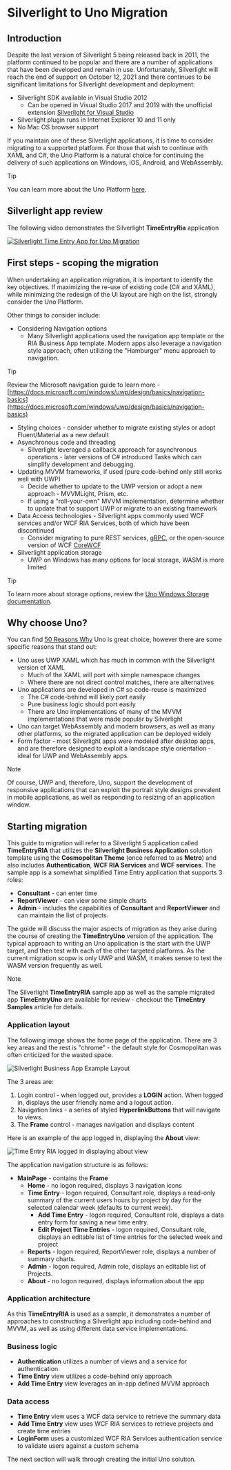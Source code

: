 # Silverlight to Uno Migration

## Introduction

Despite the last version of Silverlight 5 being released back in 2011, the platform continued to be popular and there are a number of applications that have been developed and remain in use. Unfortunately, Silverlight will reach the end of support on October 12, 2021 and there continues to be significant limitations for Silverlight development and deployment:

* Silverlight SDK available in Visual Studio 2012
  * Can be opened in Visual Studio 2017 and 2019 with the unofficial extension [Silverlight for Visual Studio](https://marketplace.visualstudio.com/items?itemName=RamiAbughazaleh.SilverlightProjectSystem)
* Silverlight plugin runs in Internet Explorer 10 and 11 only
* No Mac OS browser support

If you maintain one of these Silverlight applications, it is time to consider migrating to a supported platform. For those that wish to continue with XAML and C#, the Uno Platform is a natural choice for continuing the delivery of such applications on Windows, iOS, Android, and WebAssembly.

> [!TIP]
> You can learn more about the Uno Platform [here](https://platform.uno/docs/articles/intro.html).

## Silverlight app review

The following video demonstrates the Silverlight **TimeEntryRia** application

[![Silverlight Time Entry App for Uno Migration](http://img.youtube.com/vi/EtpO9JJ7kwY/0.jpg)](https://youtu.be/EtpO9JJ7kwY "Silverlight Time Entry App for Uno Migration")

## First steps - scoping the migration

When undertaking an application migration, it is important to identify the key objectives. If maximizing the re-use of existing code (C# and XAML), while minimizing the redesign of the UI layout are high on the list, strongly consider the Uno Platform.

Other things to consider include:

* Considering Navigation options
  * Many Silverlight applications used the navigation app template or the RIA Business App template. Modern apps also leverage a navigation style approach, often utilizing the "Hamburger" menu approach to navigation.

> [!TIP]
> Review the Microsoft navigation guide to learn more - [https://docs.microsoft.com/windows/uwp/design/basics/navigation-basics](https://docs.microsoft.com/windows/uwp/design/basics/navigation-basics)

* Styling choices - consider whether to migrate existing styles or adopt Fluent/Material as a new default
* Asynchronous code and threading
  * Silverlight leveraged a callback approach for asynchronous operations - later versions of C# introduced Tasks which can simplify development and debugging.
* Updating MVVM frameworks, if used (pure code-behind only still works well with UWP)
  * Decide whether to update to the UWP version or adopt a new approach - MVVMLight, Prism, etc.
  * If using a "roll-your-own" MVVM implementation, determine whether to update that to support UWP or migrate to an existing framework
* Data Access technologies - Silverlight apps commonly used WCF services and/or WCF RIA Services, both of which have been discontinued
  * Consider migrating to pure REST services, [gRPC](https://grpc.io/), or the  open-source version of WCF [CoreWCF](https://github.com/CoreWCF/CoreWCF)
* Silverlight application storage
  * UWP on Windows has many options for local storage, WASM is more limited

> [!TIP]
> To learn more about storage options, review the [Uno Windows Storage documentation](https://platform.uno/docs/articles/features/windows-storage.html).

## Why choose Uno?

You can find [50  Reasons Why](https://platform.uno/blog/50-reasons-to-use-uno-platform-for-your-next-project/) Uno is great choice, however there are some specific reasons that stand out:

* Uno uses UWP XAML which has much in common with the Silverlight version of XAML
  * Much of the XAML will port with simple namespace changes
  * Where there are not direct control matches, there are alternatives
* Uno applications are developed in C# so code-reuse is maximized
  * The C# code-behind will likely port easily
  * Pure business logic should port easily
  * There are Uno implementations of many of the MVVM implementations that were made popular by Silverlight
* Uno can target WebAssembly and modern browsers, as well as many other platforms, so the migrated application can be deployed widely
* Form factor - most Silverlight apps were modeled after desktop apps, and are therefore designed to exploit a landscape style orientation - ideal for UWP and WebAssembly apps.

 > [!NOTE]
 > Of course, UWP and, therefore, Uno, support the development of responsive applications that can exploit the portrait style designs prevalent in mobile applications, as well as responding to resizing of an application window.

## Starting migration

This guide to migration will refer to a Silverlight 5 application called **TimeEntryRIA** that utilizes the **Silverlight Business Application** solution template using the **Cosmopolitan Theme** (once referred to as **Metro**) and also includes **Authentication**, **WCF RIA Services** and **WCF services**. The sample app is a somewhat simplified Time Entry application that supports 3 roles:

* **Consultant** - can enter time
* **ReportViewer** - can view some simple charts
* **Admin** - includes the capabilities of **Consultant** and **ReportViewer** and can maintain the list of projects.

The guide will discuss the major aspects of migration as they arise during the course of creating the **TimeEntryUno** version of the application. The typical approach to writing an Uno application is the start with the UWP target, and then test with each of the other targeted platforms. As the current migration scopw is only UWP and WASM, it makes sense to test the WASM version frequently as well.

> [!NOTE]
> The Silverlight **TimeEntryRIA** sample app as well as the sample migrated app **TimeEntryUno** are available for review - checkout the **TimeEntry Samples** article for details.

### Application layout

The following image shows the home page of the application. There are 3 key areas and the rest is "chrome" - the default style for Cosmopolitan was often criticized for the wasted space.

![Silverlight Business App Example Layout](Assets/timeentry/SilverlightBusinessApp.png)

The 3 areas are:

1. Login control - when logged out, provides a **LOGIN** action. When logged in, displays the user friendly name and a logout action.
2. Navigation links - a series of styled **HyperlinkButtons** that will navigate to views.
3. The **Frame** control - manages navigation and displays content

Here is an example of the app logged in, displaying the **About** view:

![Time Entry RIA logged in displaying about view](Assets/timeentry/TimeEntryRia-LoggedInAbout.png)

The application navigation structure is as follows:

* **MainPage** - contains the **Frame**
  * **Home** - no logon required, displays 3 navigation icons
  * **Time Entry** - logon required, Consultant role, displays a read-only summary of the current users hours by project by day for the selected calendar week (defaults to current week).
    * **Add Time Entry** - logon required, Consultant role, displays a data entry form for saving a new time entry.
    * **Edit Project Time Entries** - logon required, Consultant role, displays an editable list of time entries for the selected week and project
  * **Reports** - logon required, ReportViewer role, displays a number of summary charts.
  * **Admin** - logon required, Admin role, displays an editable list of Projects.
  * **About** - no logon required, displays information about the app

### Application architecture

As this **TimeEntryRIA** is used as a sample, it demonstrates a number of approaches to constructing a Silverlight app including code-behind and MVVM, as well as using different data service implementations.

### Business logic

* **Authentication** utilizes a number of views and a service for authentication
* **Time Entry** view utilizes a code-behind only approach
* **Add Time Entry** view leverages an in-app defined MVVM approach

### Data access

* **Time Entry** view uses a WCF data service to retrieve the summary data
* **Add Time Entry** view uses WCF RIA services to retrieve projects and create time entries
* **LoginForm** uses a customized WCF RIA Services authentication service to validate users against a custom schema

The next section will walk through creating the initial Uno solution.
